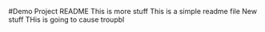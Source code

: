 #Demo Project README
This is more stuff This is a simple readme file
New stuff
THis is going to cause troupbl
